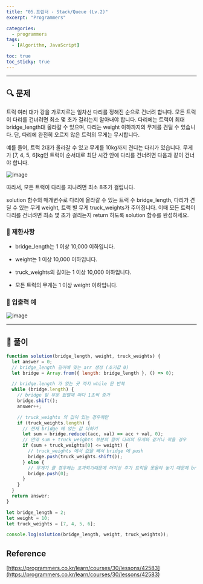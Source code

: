 ```yaml
---
title: "05.프린터 - Stack/Queue (Lv.2)"
excerpt: "Programmers"

categories:
  - programmers
tags:
  - [Algorithm, JavaScript]

toc: true
toc_sticky: true
---
```


---

## 🔍 문제

트럭 여러 대가 강을 가로지르는 일차선 다리를 정해진 순으로 건너려 합니다. 모든 트럭이 다리를 건너려면 최소 몇 초가 걸리는지 알아내야 합니다. 다리에는 트럭이 최대 bridge_length대 올라갈 수 있으며, 다리는 weight 이하까지의 무게를 견딜 수 있습니다. 단, 다리에 완전히 오르지 않은 트럭의 무게는 무시합니다.

예를 들어, 트럭 2대가 올라갈 수 있고 무게를 10kg까지 견디는 다리가 있습니다. 무게가 [7, 4, 5, 6]kg인 트럭이 순서대로 최단 시간 안에 다리를 건너려면 다음과 같이 건너야 합니다.

![image](https://user-images.githubusercontent.com/28912774/131057754-57d52b14-4e8e-4fdd-a080-f45b785d8093.png)

따라서, 모든 트럭이 다리를 지나려면 최소 8초가 걸립니다.

solution 함수의 매개변수로 다리에 올라갈 수 있는 트럭 수 bridge_length, 다리가 견딜 수 있는 무게 weight, 트럭 별 무게 truck_weights가 주어집니다. 이때 모든 트럭이 다리를 건너려면 최소 몇 초가 걸리는지 return 하도록 solution 함수를 완성하세요.

### 🔸 제한사항

- bridge_length는 1 이상 10,000 이하입니다.

- weight는 1 이상 10,000 이하입니다.

- truck_weights의 길이는 1 이상 10,000 이하입니다.

- 모든 트럭의 무게는 1 이상 weight 이하입니다.

### 🔹 입출력 예

![image](https://user-images.githubusercontent.com/28912774/131057824-50c3f8fb-14a5-4f2d-8094-4f5978dcde04.png)

---

## 📌 풀이

```js
function solution(bridge_length, weight, truck_weights) {
  let answer = 0;
  // bridge_length 길이에 맞는 arr 생성 (초기값 0)
  let bridge = Array.from({ length: bridge_length }, () => 0);

  // bridge.length 가 있는 곳 까지 while 문 반복
  while (bridge.length) {
    // bridge 앞 부분 없앨때 마다 1초씩 증가
    bridge.shift();
    answer++;

    // truck_weights 의 값이 있는 경우에만
    if (truck_weights.length) {
      // 현재 bridge 에 있는 값 더하기
      let sum = bridge.reduce((acc, val) => acc + val, 0);
      // 만약 sum + truck_weights 부분의 합이 다리의 무게와 같거나 작을 경우
      if (sum + truck_weights[0] <= weight) {
        // truck_weights 에서 값을 빼서 bridge 에 push
        bridge.push(truck_weights.shift());
      } else {
        // 무게가 클 경우에는 초과되기때문에 더이상 추가 트럭을 못올려 놓기 때문에 bridge 에 0 으로 초기화
        bridge.push(0);
      }
    }
  }
  return answer;
}

let bridge_length = 2;
let weight = 10;
let truck_weights = [7, 4, 5, 6];

console.log(solution(bridge_length, weight, truck_weights));
```

## Reference

[https://programmers.co.kr/learn/courses/30/lessons/42583](https://programmers.co.kr/learn/courses/30/lessons/42583)

